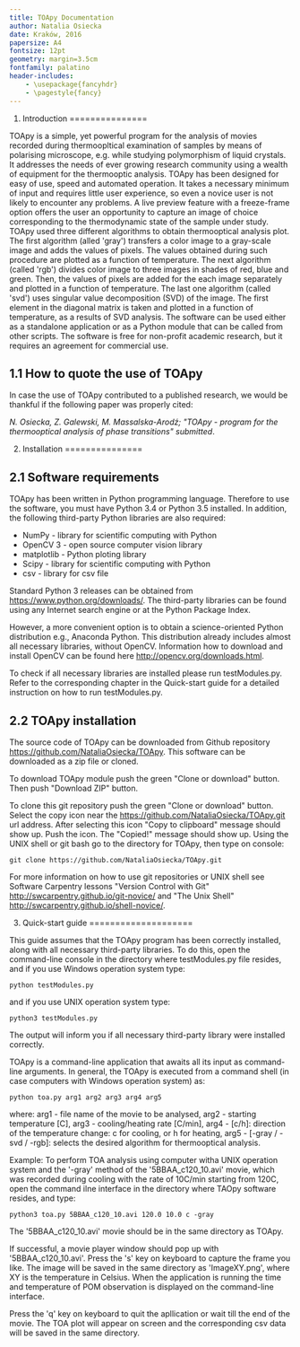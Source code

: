 ```yaml
---
title: TOApy Documentation
author: Natalia Osiecka
date: Kraków, 2016
papersize: A4
fontsize: 12pt
geometry: margin=3.5cm
fontfamily: palatino
header-includes:
    - \usepackage{fancyhdr}
    - \pagestyle{fancy}
---
```


1. Introduction
===============

TOApy is a simple, yet powerful program for the analysis of movies recorded during thermoopltical examination of samples by means of polarising microscope, e.g. while studying polymorphism of liquid crystals. It addresses the needs of ever growing research community using a wealth of equipment for the thermooptic analysis. TOApy has been designed for easy of use, speed and automated operation. It takes a necessary minimum of input and requires little user experience, so even a novice user is not likely to encounter any problems. A live preview feature with a freeze-frame option offers the user an opportunity to capture an image of choice corresponding to the thermodynamic state of the sample under study. TOApy used three different algorithms to obtain thermooptical analysis plot. The first algorithm (alled 'gray') transfers a color image to a gray-scale image and adds the values of pixels. The values obtained during such procedure are plotted as a function of temperature. The next algorithm (called 'rgb') divides color image to three images in shades of red, blue and green. Then, the values of pixels are added for the each image separately and plotted in a function of temperature. The last one algorithm (called 'svd') uses singular value decomposition (SVD) of the image. The first element in the diagonal matrix is taken and plotted in a function of temperature, as a results of SVD analysis.
The software can be used either as a standalone application or as a Python module that can be called from other scripts. The software is free for non-profit academic research, but it requires an agreement for commercial use.  

1.1 How to quote the use of TOApy
---------------------------------
In case the use of TOApy contributed to a published research, we would be thankful if the following paper was properly cited:

*N. Osiecka, Z. Galewski, M. Massalska-Arodź; "TOApy - program for the thermooptical analysis of phase transitions" submitted*.

2. Installation
===============

2.1 Software requirements
-------------------------
TOApy has been written in Python programming language. Therefore to use the software, you must have Python 3.4 or Python 3.5 installed. In addition, the following third-party Python libraries are also required:

- NumPy - library for scientific computing with Python
- OpenCV 3 - open source computer vision library
- matplotlib - Python ploting library
- Scipy - library for scientific computing with Python
- csv - library for csv file

Standard Python 3 releases can be obtained from https://www.python.org/downloads/. The third-party libraries can be found using any Internet search engine or at the Python Package Index.

However, a more convenient option is to obtain a science-oriented Python distribution e.g., Anaconda Python. This distribution already includes almost all necessary libraries, without OpenCV. Information how to download and install OpenCV can be found here http://opencv.org/downloads.html.

To check if all necessary libraries are installed please run testModules.py. Refer to the corresponding chapter in the Quick-start guide for a detailed instruction on how to run testModules.py.

2.2 TOApy installation
----------------------

The source code of TOApy can be downloaded from Github repository https://github.com/NataliaOsiecka/TOApy. This software can be downloaded as a zip file or cloned.

To download TOApy module push the green "Clone or download" button. Then push "Download ZIP" button.

To clone this git repository push the green "Clone or download" button. Select the copy icon near the https://github.com/NataliaOsiecka/TOApy.git url address. After selecting this icon "Copy to clipboard" message should show up. Push the icon. The "Copied!" message should show up. Using the UNIX shell or git bash go to the directory for TOApy, then type on console:

```
git clone https://github.com/NataliaOsiecka/TOApy.git
```

For more information on how to use git repositories or UNIX shell see Software Carpentry lessons "Version Control with Git" http://swcarpentry.github.io/git-novice/ and "The Unix Shell" http://swcarpentry.github.io/shell-novice/.

3. Quick-start guide
====================

This guide assumes that the TOApy program has been correctly installed, along with all necessary third-party libraries. To do this, open the command-line console in the directory where testModules.py file resides, and if you use Windows operation system type:

```
python testModules.py
```

and if you use UNIX operation system type:

```
python3 testModules.py
```

The output will inform you if all necessary third-party library were installed correctly.

TOApy is a command-line application that awaits all its input as command-line arguments. In general, the TOApy is executed from a command shell (in case computers with Windows operation system) as:

```
python toa.py arg1 arg2 arg3 arg4 arg5 
```

where:
arg1 - file name of the movie to be analysed,
arg2 - starting temperature [C],
arg3 - cooling/heating rate [C/min],
arg4 - [c/h]: direction of the temperature change: c for cooling, or h for heating,
arg5 - [-gray / -svd / -rgb]: selects the desired algorithm for thermooptical analysis.

Example: To perform TOA analysis using computer witha UNIX operation system and the '-gray' method of the '5BBAA_c120_10.avi' movie, which was recorded during cooling with the rate of 10C/min starting from 120C, open the command ilne interface in the directory where TAOpy software resides, and type:

```
python3 toa.py 5BBAA_c120_10.avi 120.0 10.0 c -gray
```

The '5BBAA_c120_10.avi' movie should be in the same directory as TOApy.

If successful, a movie player window should pop up with '5BBAA_c120_10.avi'. Press the 's' key on keyboard to capture the frame you like. The image will be saved in the same directory as 'ImageXY.png', where XY is the temperature in Celsius. When the application is running the time and temperature of POM observation is displayed on the command-line interface.

Press the 'q' key on keyboard to quit the apllication or wait till the end of the movie. The TOA plot will appear on screen and the corresponding csv data will be saved in the same directory.

